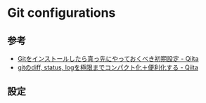 # Git configurations

## 参考

- [Gitをインストールしたら真っ先にやっておくべき初期設定 - Qiita](https://qiita.com/wnoguchi/items/f7358a227dfe2640cce3)
- [gitのdiff, status, logを極限までコンパクト化＋便利化する - Qiita](https://qiita.com/yuya_presto/items/ef199e08021dea777715)

## 設定


